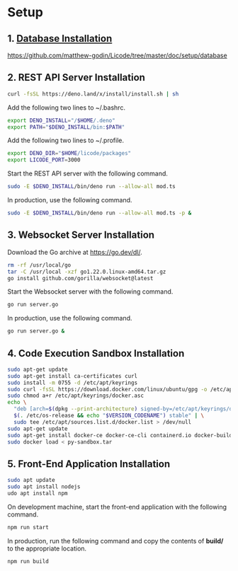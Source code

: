 # Setup

## 1. [Database Installation](https://github.com/matthew-godin/Licode/tree/master/doc/setup/database)

https://github.com/matthew-godin/Licode/tree/master/doc/setup/database

## 2. REST API Server Installation

```bash
curl -fsSL https://deno.land/x/install/install.sh | sh
```

Add the following two lines to ~/.bashrc.

```bash
export DENO_INSTALL="/$HOME/.deno"
export PATH="$DENO_INSTALL/bin:$PATH"
```

Add the following two lines to ~/.profile.

```bash
export DENO_DIR="$HOME/licode/packages"
export LICODE_PORT=3000
```

Start the REST API server with the following command.

```bash
sudo -E $DENO_INSTALL/bin/deno run --allow-all mod.ts
```

In production, use the following command.

```bash
sudo -E $DENO_INSTALL/bin/deno run --allow-all mod.ts -p &
```

## 3. Websocket Server Installation

Download the Go archive at https://go.dev/dl/.

```bash
rm -rf /usr/local/go
tar -C /usr/local -xzf go1.22.0.linux-amd64.tar.gz
go install github.com/gorilla/websocket@latest
```

Start the Websocket server with the following command.

```bash
go run server.go
```

In production, use the following command.

```bash
go run server.go &
```

## 4. Code Execution Sandbox Installation

```bash
sudo apt-get update
sudo apt-get install ca-certificates curl
sudo install -m 0755 -d /etc/apt/keyrings
sudo curl -fsSL https://download.docker.com/linux/ubuntu/gpg -o /etc/apt/keyrings/docker.asc
sudo chmod a+r /etc/apt/keyrings/docker.asc
echo \
  "deb [arch=$(dpkg --print-architecture) signed-by=/etc/apt/keyrings/docker.asc] https://download.docker.com/linux/ubuntu \
  $(. /etc/os-release && echo "$VERSION_CODENAME") stable" | \
  sudo tee /etc/apt/sources.list.d/docker.list > /dev/null
sudo apt-get update
sudo apt-get install docker-ce docker-ce-cli containerd.io docker-buildx-plugin docker-compose-plugin
sudo docker load < py-sandbox.tar
```

## 5. Front-End Application Installation

```bash
sudo apt update
sudo apt install nodejs
udo apt install npm
```

On development machine, start the front-end application with the following command.

```bash
npm run start
```

In production, run the following command and copy the contents of **build/** to the appropriate location.

```bash
npm run build
```
